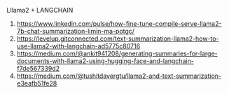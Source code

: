 Lllama2 + LANGCHAIN
1. https://www.linkedin.com/pulse/how-fine-tune-compile-serve-llama2-7b-chat-summarization-limin-ma-potgc/
2. https://levelup.gitconnected.com/text-summarization-llama2-how-to-use-llama2-with-langchain-ad5775c80716
3. https://medium.com/@ankit941208/generating-summaries-for-large-documents-with-llama2-using-hugging-face-and-langchain-f7de567339d2
4. https://medium.com/@tushitdavergtu/llama2-and-text-summarization-e3eafb51fe28

 

 
